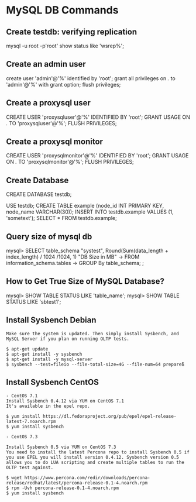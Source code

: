 # MySQL DB Commands

## Create testdb: verifying replication

mysql -u root -p'root'
show status like 'wsrep%';


## Create an admin user


create user 'admin'@'%' identified by 'root';
grant all privileges on *.* to 'admin'@'%' with grant option;
flush privileges;


## Create a proxysql user


CREATE USER 'proxysqluser'@'%' IDENTIFIED BY 'root';
GRANT USAGE ON *.* TO 'proxysqluser'@'%';
FLUSH PRIVILEGES;

## Create a proxysql monitor

CREATE USER 'proxysqlmonitor'@'%' IDENTIFIED BY 'root';
GRANT USAGE ON *.* TO 'proxysqlmonitor'@'%';
FLUSH PRIVILEGES;


## Create Database


CREATE DATABASE testdb;

USE testdb;
CREATE TABLE example (node_id INT PRIMARY KEY, node_name VARCHAR(30));
INSERT INTO testdb.example VALUES (1, 'sometext');
SELECT * FROM testdb.example;


## Query size of mysql db


mysql> SELECT table_schema "systest", Round(Sum(data_length + index_length) / 1024 /1024, 1) "DB Size in MB"
    -> FROM information_schema.tables
    -> GROUP By table_schema;
;

## How to Get True Size of MySQL Database?


mysql> SHOW TABLE STATUS LIKE 'table_name';
mysql> SHOW TABLE STATUS LIKE 'sbtest1';



## Install Sysbench Debian


	Make sure the system is updated. Then simply install Sysbench, and MySQL Server if you plan on running OLTP tests.

	$ apt-get update
	$ apt-get install -y sysbench
	$ apt-get install -y mysql-server
	$ sysbench --test=fileio --file-total-size=4G --file-num=64 prepareß


## Install Sysbench CentOS
	
	- CentOS 7.1
	Install Sysbench 0.4.12 via YUM on CentOS 7.1
	It's available in the epel repo.

	$ yum install https://dl.fedoraproject.org/pub/epel/epel-release-latest-7.noarch.rpm
	$ yum install sysbench

	- CentOS 7.3

	Install Sysbench 0.5 via YUM on CentOS 7.3
	You need to install the latest Percona repo to install Sysbench 0.5 if you use EPEL you will install version 0.4.12. Sysbench version 0.5 allows you to do LUA scripting and create multiple tables to run the OLTP test against.

	$ wget https://www.percona.com/redir/downloads/percona-release/redhat/latest/percona-release-0.1-4.noarch.rpm
	$ rpm -Uvh percona-release-0.1-4.noarch.rpm
	$ yum install sysbench
